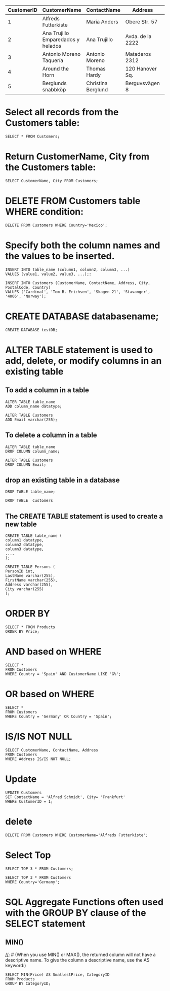 | CustomerID | CustomerName                       | ContactName        | Address          | City        | PostalCode | Country |
| ---------- | ---------------------------------- | ------------------ | ---------------- | ----------- | ---------- | ------- |
| 1          | Alfreds Futterkiste                | Maria Anders       | Obere Str. 57    | Berlin      | 12209      | Germany |
| 2          | Ana Trujillo Emparedados y helados | Ana Trujillo       | Avda. de la 2222 | México D.F. | 05021      | Mexico  |
| 3          | Antonio Moreno Taquería            | Antonio Moreno     | Mataderos 2312   | México D.F. | 05023      | Mexico  |
| 4          | Around the Horn                    | Thomas Hardy       | 120 Hanover Sq.  | London      | WA1 1DP    | UK      |
| 5          | Berglunds snabbköp                 | Christina Berglund | Berguvsvägen 8   | Luleå       | S-958 22   | Sweden  |

# Select all records from the Customers table:

```
SELECT * FROM Customers;
```

# Return CustomerName, City from the Customers table:

```
SELECT CustomerName, City FROM Customers;
```

# DELETE FROM Customers table WHERE condition:

```
DELETE FROM Customers WHERE Country='Mexico';
```

# Specify both the column names and the values to be inserted.

```
INSERT INTO table_name (column1, column2, column3, ...)
VALUES (value1, value2, value3, ...);:
```

```
INSERT INTO Customers (CustomerName, ContactName, Address, City, PostalCode, Country)
VALUES ('Cardinal', 'Tom B. Erichsen', 'Skagen 21', 'Stavanger', '4006', 'Norway');
```

# CREATE DATABASE databasename;

```
CREATE DATABASE testDB;
```

# ALTER TABLE statement is used to add, delete, or modify columns in an existing table

## To add a column in a table

```
ALTER TABLE table_name
ADD column_name datatype;
```

```
ALTER TABLE Customers
ADD Email varchar(255);
```

## To delete a column in a table

```
ALTER TABLE table_name
DROP COLUMN column_name;
```

```
ALTER TABLE Customers
DROP COLUMN Email;
```

## drop an existing table in a database

```
DROP TABLE table_name;
```

```
DROP TABLE  Customers
```

## The CREATE TABLE statement is used to create a new table

```
CREATE TABLE table_name (
column1 datatype,
column2 datatype,
column3 datatype,
....
);
```

```
CREATE TABLE Persons (
PersonID int,
LastName varchar(255),
FirstName varchar(255),
Address varchar(255),
City varchar(255)
);
```

# ORDER BY

```
SELECT * FROM Products
ORDER BY Price;
```

# AND based on WHERE

```
SELECT *
FROM Customers
WHERE Country = 'Spain' AND CustomerName LIKE 'G%';
```

# OR based on WHERE

```
SELECT *
FROM Customers
WHERE Country = 'Germany' OR Country = 'Spain';
```

# IS/IS NOT NULL

```
SELECT CustomerName, ContactName, Address
FROM Customers
WHERE Address IS/IS NOT NULL;
```

# Update

```
UPDATE Customers
SET ContactName = 'Alfred Schmidt', City= 'Frankfurt'
WHERE CustomerID = 1;
```

# delete

```
DELETE FROM Customers WHERE CustomerName='Alfreds Futterkiste';
```

# Select Top

[//]: # 'the first 3 records'

```
SELECT TOP 3 * FROM Customers;
```

```
SELECT TOP 3 * FROM Customers
WHERE Country='Germany';
```

# SQL Aggregate Functions often used with the GROUP BY clause of the SELECT statement

## MIN()

[//]: # (When you use MIN() or MAX(), the returned column will not have a descriptive name. To give the column a descriptive name, use the AS keyword:)

```
SELECT MIN(Price) AS SmallestPrice, CategoryID
FROM Products
GROUP BY CategoryID;
```
